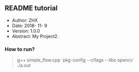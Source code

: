 ## README tutorial
- Author: ZHX
- Date: 2018- 11- 9
- Version: 1.0.0
- Abstract: My Project2.


### How to run?
> g++ simple_flow.cpp \`pkg-config --cflags --libs opencv\`  
> ./a.out

